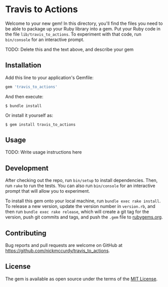 # Travis to Actions

Welcome to your new gem! In this directory, you'll find the files you need to be able to package up your Ruby library into a gem. Put your Ruby code in the file `lib/travis_to_actions`. To experiment with that code, run `bin/console` for an interactive prompt.

TODO: Delete this and the text above, and describe your gem

## Installation

Add this line to your application's Gemfile:

```ruby
gem 'travis_to_actions'
```

And then execute:

    $ bundle install

Or install it yourself as:

    $ gem install travis_to_actions

## Usage

TODO: Write usage instructions here

## Development

After checking out the repo, run `bin/setup` to install dependencies. Then, run `rake` to run the tests. You can also run `bin/console` for an interactive prompt that will allow you to experiment.

To install this gem onto your local machine, run `bundle exec rake install`. To release a new version, update the version number in `version.rb`, and then run `bundle exec rake release`, which will create a git tag for the version, push git commits and tags, and push the `.gem` file to [rubygems.org](https://rubygems.org).

## Contributing

Bug reports and pull requests are welcome on GitHub at https://github.com/nickmccurdy/travis_to_actions.


## License

The gem is available as open source under the terms of the [MIT License](https://opensource.org/licenses/MIT).
